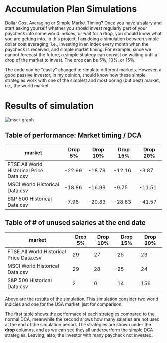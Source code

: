 # Accumulation Plan Simulations
Dollar Cost Averaging or Simple Market Timing? Once you have a salary and start asking yourself whether you should invest regularly part of your paycheck into some world indices, or wait for a drop, you should know what you are getting into. In this project, I am doing a simulation between simple dollar cost averaging, i.e., investing in an index every month when the paycheck is received, and simple market timing. For example, since we cannot forecast the future, a simple strategy can consist on waiting until a drop of the market to invest. The drop can be 5%, 10%, or 15%.

The code can be "easily" changed to simulate different markets. However, a good passive investor, in my opinion, should know how these simple strategies work with one of the simplest and most boring (but best) market, i.e., the world market.

# Results of simulation

![msci-graph](https://github.com/zkivo/accumulation-plan-simulation/assets/58048638/0c7bbdab-1f3b-44c7-b046-8bf35156facc)

## Table of performance: Market timing / DCA

|market                                  |Drop 5%|Drop 10%|Drop 15%|Drop 20%|
|----------------------------------------|-------|--------|--------|--------|
|FTSE All World Historical Price Data.csv|-22.99 |-18.79  |-12.16  |-3.87   |
|MSCI World Historical Data.csv          |-18.86 |-16.99  |-9.75   |-11.51  |
|S&P 500 Historical Data.csv             |-7.98  |-20.83  |-28.63  |-41.57  |

## Table of # of unused salaries at the end date

|market                                  |Drop 5%|Drop 10%|Drop 15%|Drop 20%|
|----------------------------------------|-------|--------|--------|--------|
|FTSE All World Historical Price Data.csv|29     |27      |25      |23      |
|MSCI World Historical Data.csv          |29     |28      |25      |24      |
|S&P 500 Historical Data.csv             |2      |0       |14      |156     |

Above are the results of the simulation. This simulation consider two world indicies and one for the USA market, just for comparison.

The first table shows the performace of each strategies compared to the normal DCA, meanwhile the second shows how many salaries are not used at the end of the simulation period. The strategies are shown under the **drop** columns, and as we can see they all underperform the simple DCA strategies. Leaving, also, the investor with many paycheck not invested.  
